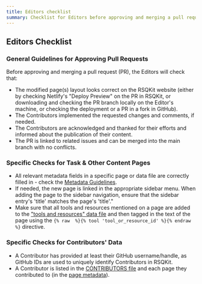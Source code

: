 ```yaml
---
title: Editors checklist
summary: Checklist for Editors before approving and merging a pull request (PR).
---
```


## Editors Checklist

### General Guidelines for Approving Pull Requests

Before approving and merging a pull request (PR), the Editors will check that:

- The modified page(s) layout looks correct on the RSQKit website (either by checking Netlify's "Deploy Preview" on the 
PR in RSQKit, or downloading and checking the PR branch locally on the Editor's machine, or checking the deployment or a PR in a fork in GitHub).
- The Contributors implemented the requested changes and comments, if needed.
- The Contributors are acknowledged and thanked for their efforts and informed about the publication of their content.
- The PR is linked to related issues and can be merged into the main branch with no conflicts.


### Specific Checks for Task & Other Content Pages

- All relevant metadata fields in a specific page or data file are correctly filled in - check the [Metadata Guidelines][metadata_guidlines].
- If needed, the new page is linked in the appropriate sidebar menu. When adding the page to the sidebar navigation, ensure that the sidebar entry's 'title' matches the page's 'title'."
- Make sure that all tools and resources mentioned on a page are added to the ["tools and resources" data file](./_data/tools_and_resources.yml) and then tagged in the text of the page
using the `{% raw  %}{% tool 'tool_or_resource_id' %}{% endraw  %}` directive.

### Specific Checks for Contributors' Data

- A Contributor has provided at least their GitHub username/handle, as GitHub IDs are used to uniquely identify Contributors in RSQKit.
- A Contributor is listed in the [CONTRIBUTORS file](_data/CONTRIBUTORS.yaml) and each page they contributed to (in the [page metadata][metadata_guidlines]).

[metadata_guidlines]: http://everse.software/RSQKit/metadata_guidelines
